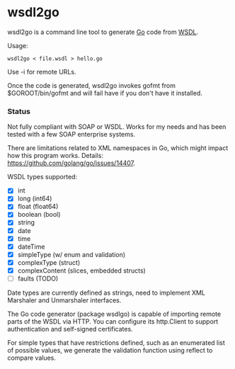 # wsdl2go

wsdl2go is a command line tool to generate [Go](https://golang.org) code
from [WSDL](https://en.wikipedia.org/wiki/Web_Services_Description_Language).

Usage:

```
wsdl2go < file.wsdl > hello.go
```

Use -i for remote URLs.

Once the code is generated, wsdl2go invokes gofmt from $GOROOT/bin/gofmt
and will fail have if you don't have it installed.

### Status

Not fully compliant with SOAP or WSDL. Works for my needs and has been
tested with a few SOAP enterprise systems.

There are limitations related to XML namespaces in Go, which might impact
how this program works. Details: https://github.com/golang/go/issues/14407.

WSDL types supported:

- [x] int
- [x] long (int64)
- [x] float (float64)
- [x] boolean (bool)
- [x] string
- [x] date
- [x] time
- [x] dateTime
- [x] simpleType (w/ enum and validation)
- [x] complexType (struct)
- [x] complexContent (slices, embedded structs)
- [ ] faults (TODO)

Date types are currently defined as strings, need to implement XML
Marshaler and Unmarshaler interfaces.

The Go code generator (package wsdlgo) is capable of importing remote
parts of the WSDL via HTTP. You can configure its http.Client to support
authentication and self-signed certificates.

For simple types that have restrictions defined, such as an enumerated
list of possible values, we generate the validation function using reflect
to compare values.
